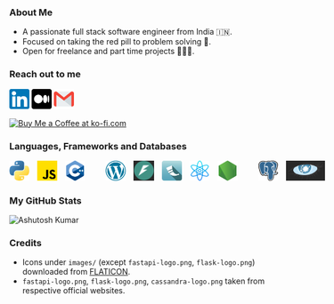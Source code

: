 <!--
**ashu-tosh-kumar/ashu-tosh-kumar** is a ✨ _special_ ✨ repository because its `README.md` (this file) appears on your GitHub profile.

Here are some ideas to get you started:

- 🔭 I’m currently working on ...
- 🌱 I’m currently learning ...
- 👯 I’m looking to collaborate on ...
- 🤔 I’m looking for help with ...
- 💬 Ask me about ...
- 📫 How to reach me: ...
- 😄 Pronouns: ...
- ⚡ Fun fact: ...
-->

### About Me
- A passionate full stack software engineer from India 🇮🇳.
- Focused on taking the red pill to problem solving 💊.
- Open for freelance and part time projects 👨🏽‍💻.

### Reach out to me
<a href='https://www.linkedin.com/in/kumar-ashu-tosh/' ><img height='36' style='border:0px;height:36px;' src='https://github.com/ashu-tosh-kumar/ashu-tosh-kumar/blob/main/images/linkedin.png?raw=true' border='0' alt='Follow me on LinkedIn' /></a>
<a href='https://medium.com/@at-k' ><img height='36' style='border:0px;height:36px;' src='https://github.com/ashu-tosh-kumar/ashu-tosh-kumar/blob/main/images/medium.png?raw=true' border='0' alt='Follow me on Medium' /></a>
<a href='mailto:bracing08_airs@icloud.com' ><img height='36' style='border:0px;height:36px;' src='https://github.com/ashu-tosh-kumar/ashu-tosh-kumar/blob/main/images/gmail.png?raw=true' border='0' alt='Send me an Email' /></a>

<a href='https://ko-fi.com/D1D0O5TKC' target='_blank'><img height='36' style='border:0px;height:36px;' src='https://storage.ko-fi.com/cdn/kofi3.png?v=3' border='0' alt='Buy Me a Coffee at ko-fi.com' /></a>

### Languages, Frameworks and Databases
<div style="white-space: nowrap;">
  <span>
    <a style="display: inline-block; margin-right: 10px;"><img height='36' style='border:0px;height:36px;' src='https://github.com/ashu-tosh-kumar/ashu-tosh-kumar/blob/main/images/python.png?raw=true' border='0' alt='Python Icon' /></a>
    <a style="display: inline-block; margin-right: 10px;"><img height='36' style='border:0px;height:36px;' src='https://github.com/ashu-tosh-kumar/ashu-tosh-kumar/blob/main/images/js.png?raw=true' border='0' alt='JavaScript Icon' /></a>
    <a style="display: inline-block; margin-right: 10px;"><img height='36' style='border:0px;height:36px;' src='https://github.com/ashu-tosh-kumar/ashu-tosh-kumar/blob/main/images/c-.png?raw=true' border='0' alt='C++ Icon' /></a>
  </span>
  <span>&nbsp;&nbsp;&nbsp;&nbsp;&nbsp;</span>
  <span>
    <a style="display: inline-block; margin-right: 10px;"><img height='36' style='border:0px;height:36px;' src='https://github.com/ashu-tosh-kumar/ashu-tosh-kumar/blob/main/images/wordpress-logo.png?raw=true' border='0' alt='WordPress Icon' /></a>
    <a style="display: inline-block; margin-right: 10px;"><img height='36' style='border:0px;height:36px;' src='https://github.com/ashu-tosh-kumar/ashu-tosh-kumar/blob/main/images/fastapi-logo.png?raw=true' border='0' alt='FastAPI Icon' /></a>
    <a style="display: inline-block; margin-right: 10px;"><img height='36' style='border:0px;height:36px;' src='https://github.com/ashu-tosh-kumar/ashu-tosh-kumar/blob/main/images/flask-logo.png?raw=true' border='0' alt='Flask Icon' /></a>
    <a style="display: inline-block; margin-right: 10px;"><img height='36' style='border:0px;height:36px;' src='https://github.com/ashu-tosh-kumar/ashu-tosh-kumar/blob/main/images/reactjs-logo.png?raw=true' border='0' alt='ReactJS Icon' /></a>
    <a style="display: inline-block; margin-right: 10px;"><img height='36' style='border:0px;height:36px;' src='https://github.com/ashu-tosh-kumar/ashu-tosh-kumar/blob/main/images/node-js-logo.png?raw=true' border='0' alt='NodeJS Icon' /></a>
  </span>
  <span>&nbsp;&nbsp;&nbsp;&nbsp;&nbsp;</span>
  <span>
    <a style="display: inline-block; margin-right: 10px;"><img height='36' style='border:0px;height:36px;' src='https://github.com/ashu-tosh-kumar/ashu-tosh-kumar/blob/main/images/postgres-logo.png?raw=true' border='0' alt='PostgreSQL Icon' /></a>
    <a style="display: inline-block; margin-right: 10px;"><img height='36' style='border:0px;height:36px;' src='https://github.com/ashu-tosh-kumar/ashu-tosh-kumar/blob/main/images/cassandra-logo.png?raw=true' border='0' alt='Cassandra Icon' /></a>
  </span>
</div>



### My GitHub Stats
![Ashutosh Kumar](https://github-readme-stats.vercel.app/api?username=ashu-tosh-kumar&theme=rose_pine&show_icons=true)

### Credits
- Icons under `images/` (except `fastapi-logo.png`, `flask-logo.png`) downloaded from [FLATICON](https://www.flaticon.com).
- `fastapi-logo.png`, `flask-logo.png`, `cassandra-logo.png` taken from respective official websites.
